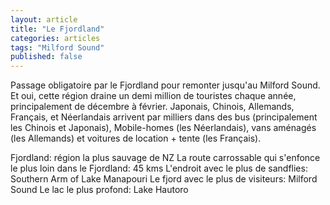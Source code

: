 ```yaml
---
layout: article
title: "Le Fjordland"
categories: articles
tags: "Milford Sound"
published: false
---
```


Passage obligatoire par le Fjordland pour remonter jusqu'au Milford Sound. Et oui, cette région draine un demi million de touristes chaque année, principalement de décembre à février. Japonais, Chinois, Allemands, Français, et Néerlandais arrivent par milliers dans des bus (principalement les Chinois et Japonais), Mobile-homes (les Néerlandais), vans aménagés (les Allemands) et voitures de location + tente (les Français). 

Fjordland: région la plus sauvage de NZ
La route carrossable qui s'enfonce le plus loin dans le Fjordland: 45 kms 
L'endroit avec le plus de sandflies: Southern Arm of Lake Manapouri
Le fjord avec le plus de visiteurs: Milford Sound
Le lac le plus profond: Lake Hautoro